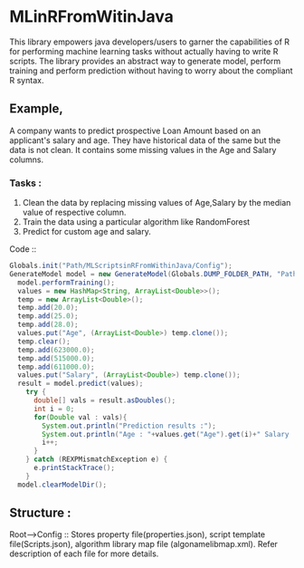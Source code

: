 
# MLinRFromWitinJava
This library empowers java developers/users to garner the capabilities of R for performing machine learning tasks without actually having to write R scripts. The library provides an abstract way to generate model, perform training and perform prediction without having to worry about the compliant R syntax. 

## Example, 
A company wants to predict prospective Loan Amount based on an applicant's salary and age. They have historical data of the same but the data is not clean. It contains some missing values in the Age and Salary columns.

### Tasks : 

1. Clean the data by replacing missing values of Age,Salary by the median value of respective column. 
2. Train the data using a particular algorithm like RandomForest
3. Predict for custom age and salary. 

Code :: 
```java
Globals.init("Path/MLScriptsinRFromWithinJava/Config");
GenerateModel model = new GenerateModel(Globals.DUMP_FOLDER_PATH, "Path/MLScriptsinRFromWithinJava/dataset/loanAmount.csv", operation, subOpr, "SpecifiedColumns", treatmentMode, columns, algorithm, toPredict, independentVariables);
  model.performTraining();
  values = new HashMap<String, ArrayList<Double>>();
  temp = new ArrayList<Double>();
  temp.add(20.0);
  temp.add(25.0);
  temp.add(28.0);
  values.put("Age", (ArrayList<Double>) temp.clone());
  temp.clear();
  temp.add(623000.0);
  temp.add(515000.0);
  temp.add(611000.0);
  values.put("Salary", (ArrayList<Double>) temp.clone());
  result = model.predict(values);
    try {
      double[] vals = result.asDoubles();
      int i = 0;
      for(Double val : vals){
        System.out.println("Prediction results :");
        System.out.println("Age : "+values.get("Age").get(i)+" Salary : "+values.get("Salary").get(i)+ " Predicted Loan Amount :"+val.toString());
        i++;
      }
    } catch (REXPMismatchException e) {
      e.printStackTrace();
    }
  model.clearModelDir();
```
## Structure :

Root-->Config :: Stores property file(properties.json), script template file(Scripts.json), algorithm library map file (algonamelibmap.xml). Refer description of each file for more details. 

